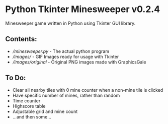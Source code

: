 Python Tkinter Minesweeper v0.2.4
===========================

Minesweeper game written in Python using Tkinter GUI library.

Contents:
----------

- */minesweeper.py* - The actual python program
- */images/* - GIF Images ready for usage with Tkinter
- */images/original* - Original PNG images made with GraphicsGale

To Do:
----------
- Clear all nearby tiles with 0 mine counter when a non-mine tile is clicked
- Have specific number of mines, rather than random
- Time counter
- Highscore table
- Adjustable grid and mine count
- ...and then some...